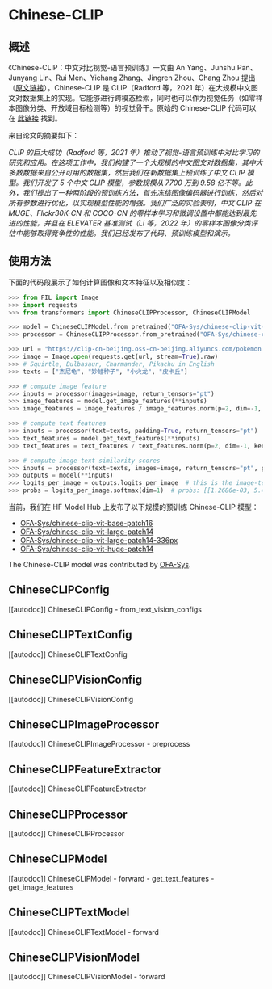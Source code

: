 <!--版权 2022 年 HuggingFace 团队保留所有权利。
根据 Apache 许可证第 2.0 版（“许可证”）授权；您除非符合许可证，否则不得使用此文件。您可以在以下位置获得许可证的副本
http://www.apache.org/licenses/LICENSE-2.0
除非适用法律要求或书面同意，根据许可证分发的软件是按原样分发的“按现状”基础，无论是明示还是暗示的任何保证或条件。请参阅许可证特定语言下的权限和限制。
⚠️请注意，此文件是 Markdown 格式的，但包含了我们文档生成器的特定语法（类似于 MDX），可能无法正确地在您的 Markdown 查看器中呈现。
-->
# Chinese-CLIP

## 概述

《Chinese-CLIP：中文对比视觉-语言预训练》一文由 An Yang、Junshu Pan、Junyang Lin、Rui Men、Yichang Zhang、Jingren Zhou、Chang Zhou 提出（[原文链接](https://arxiv.org/abs/2211.01335)）。Chinese-CLIP 是 CLIP（Radford 等，2021 年）在大规模中文图文对数据集上的实现。它能够进行跨模态检索，同时也可以作为视觉任务（如零样本图像分类、开放域目标检测等）的视觉骨干。原始的 Chinese-CLIP 代码可以在 [此链接](https://github.com/OFA-Sys/Chinese-CLIP) 找到。

来自论文的摘要如下：

*CLIP 的巨大成功（Radford 等，2021 年）推动了视觉-语言预训练中对比学习的研究和应用。在这项工作中，我们构建了一个大规模的中文图文对数据集，其中大多数数据来自公开可用的数据集，然后我们在新数据集上预训练了中文 CLIP 模型。我们开发了 5 个中文 CLIP 模型，参数规模从 7700 万到 9.58 亿不等。此外，我们提出了一种两阶段的预训练方法，首先冻结图像编码器进行训练，然后对所有参数进行优化，以实现模型性能的增强。我们广泛的实验表明，中文 CLIP 在 MUGE、Flickr30K-CN 和 COCO-CN 的零样本学习和微调设置中都能达到最先进的性能，并且在 ELEVATER 基准测试（Li 等，2022 年）的零样本图像分类评估中能够取得竞争性的性能。我们已经发布了代码、预训练模型和演示。*

## 使用方法
下面的代码段展示了如何计算图像和文本特征以及相似度：
```python
>>> from PIL import Image
>>> import requests
>>> from transformers import ChineseCLIPProcessor, ChineseCLIPModel

>>> model = ChineseCLIPModel.from_pretrained("OFA-Sys/chinese-clip-vit-base-patch16")
>>> processor = ChineseCLIPProcessor.from_pretrained("OFA-Sys/chinese-clip-vit-base-patch16")

>>> url = "https://clip-cn-beijing.oss-cn-beijing.aliyuncs.com/pokemon.jpeg"
>>> image = Image.open(requests.get(url, stream=True).raw)
>>> # Squirtle, Bulbasaur, Charmander, Pikachu in English
>>> texts = ["杰尼龟", "妙蛙种子", "小火龙", "皮卡丘"]

>>> # compute image feature
>>> inputs = processor(images=image, return_tensors="pt")
>>> image_features = model.get_image_features(**inputs)
>>> image_features = image_features / image_features.norm(p=2, dim=-1, keepdim=True)  # normalize

>>> # compute text features
>>> inputs = processor(text=texts, padding=True, return_tensors="pt")
>>> text_features = model.get_text_features(**inputs)
>>> text_features = text_features / text_features.norm(p=2, dim=-1, keepdim=True)  # normalize

>>> # compute image-text similarity scores
>>> inputs = processor(text=texts, images=image, return_tensors="pt", padding=True)
>>> outputs = model(**inputs)
>>> logits_per_image = outputs.logits_per_image  # this is the image-text similarity score
>>> probs = logits_per_image.softmax(dim=1)  # probs: [[1.2686e-03, 5.4499e-02, 6.7968e-04, 9.4355e-01]]
```

当前，我们在 HF Model Hub 上发布了以下规模的预训练 Chinese-CLIP 模型：
- [OFA-Sys/chinese-clip-vit-base-patch16](https://huggingface.co/OFA-Sys/chinese-clip-vit-base-patch16)
- [OFA-Sys/chinese-clip-vit-large-patch14](https://huggingface.co/OFA-Sys/chinese-clip-vit-large-patch14)
- [OFA-Sys/chinese-clip-vit-large-patch14-336px](https://huggingface.co/OFA-Sys/chinese-clip-vit-large-patch14-336px)
- [OFA-Sys/chinese-clip-vit-huge-patch14](https://huggingface.co/OFA-Sys/chinese-clip-vit-huge-patch14)

The Chinese-CLIP model was contributed by [OFA-Sys](https://huggingface.co/OFA-Sys). 

## ChineseCLIPConfig

[[autodoc]] ChineseCLIPConfig
    - from_text_vision_configs

## ChineseCLIPTextConfig

[[autodoc]] ChineseCLIPTextConfig

## ChineseCLIPVisionConfig

[[autodoc]] ChineseCLIPVisionConfig

## ChineseCLIPImageProcessor

[[autodoc]] ChineseCLIPImageProcessor
    - preprocess

## ChineseCLIPFeatureExtractor

[[autodoc]] ChineseCLIPFeatureExtractor

## ChineseCLIPProcessor

[[autodoc]] ChineseCLIPProcessor

## ChineseCLIPModel

[[autodoc]] ChineseCLIPModel
    - forward
    - get_text_features
    - get_image_features

## ChineseCLIPTextModel

[[autodoc]] ChineseCLIPTextModel
    - forward

## ChineseCLIPVisionModel

[[autodoc]] ChineseCLIPVisionModel
    - forward